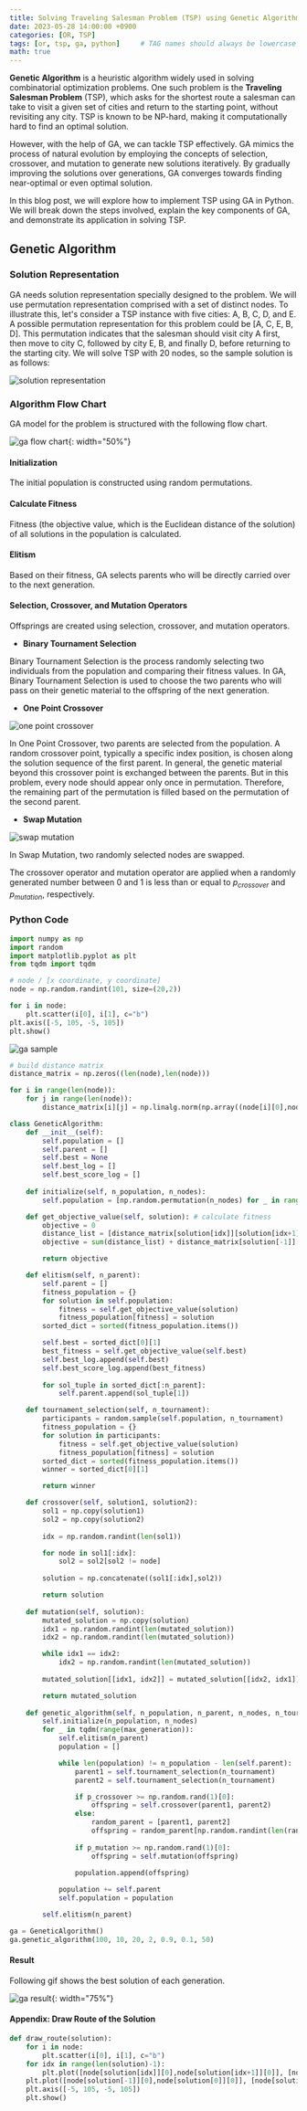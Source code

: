 ```yaml
---
title: Solving Traveling Salesman Problem (TSP) using Genetic Algorithm (GA) in Python
date: 2023-05-28 14:00:00 +0900
categories: [OR, TSP]
tags: [or, tsp, ga, python]     # TAG names should always be lowercase
math: true
---
```


**Genetic Algorithm** is a heuristic algorithm widely used in solving combinatorial optimization problems. One such problem is the **Traveling Salesman Problem** (TSP), which asks for the shortest route a salesman can take to visit a given set of cities and return to the starting point, without revisiting any city. TSP is known to be NP-hard, making it computationally hard to find an optimal solution.

However, with the help of GA, we can tackle TSP effectively. GA mimics the process of natural evolution by employing the concepts of selection, crossover, and mutation to generate new solutions iteratively. By gradually improving the solutions over generations, GA converges towards finding near-optimal or even optimal solution.

In this blog post, we will explore how to implement TSP using GA in Python. We will break down the steps involved, explain the key components of GA, and demonstrate its application in solving TSP.

## Genetic Algorithm

### Solution Representation

GA needs solution representation specially designed to the problem. We will use permutation representation comprised with a set of distinct nodes. To illustrate this, let's consider a TSP instance with five cities: A, B, C, D, and E. A possible permutation representation for this problem could be [A, C, E, B, D]. This permutation indicates that the salesman should visit city A first, then move to city C, followed by city E, B, and finally D, before returning to the starting city. We will solve TSP with 20 nodes, so the sample solution is as follows:

![solution representation](https://github.com/duckbankbok/duckbankbok.github.io/assets/64826387/023d878d-f331-48b0-b6ba-3681dd8966f4)

### Algorithm Flow Chart

GA model for the problem is structured with the following flow chart.

![ga flow chart](https://github.com/duckbankbok/duckbankbok.github.io/assets/64826387/0f6ae21e-6999-44b1-83cf-8428b7089b34){: width="50%"}

#### Initialization

The initial population is constructed using random permutations.

#### Calculate Fitness

Fitness (the objective value, which is the Euclidean distance of the solution) of all solutions in the population is calculated.

#### Elitism

Based on their fitness, GA selects parents who will be directly carried over to the next generation.

#### Selection, Crossover, and Mutation Operators

Offsprings are created using selection, crossover, and mutation operators.

- **Binary Tournament Selection**

Binary Tournament Selection is the process randomly selecting two individuals from the population and comparing their fitness values. In GA, Binary Tournament Selection is used to choose the two parents who will pass on their genetic material to the offspring of the next generation.

- **One Point Crossover**

![one point crossover](https://github.com/duckbankbok/duckbankbok.github.io/assets/64826387/053744fe-d82a-4243-a5ca-651d7863c4aa)

In One Point Crossover, two parents are selected from the population. A random crossover point, typically a specific index position, is chosen along the solution sequence of the first parent. In general, the genetic material beyond this crossover point is exchanged between the parents. But in this problem, every node should appear only once in permutation. Therefore, the remaining part of the permutation is filled based on the permutation of the second parent.

- **Swap Mutation**

![swap mutation](https://github.com/duckbankbok/duckbankbok.github.io/assets/64826387/daa2e133-edbf-426a-9fe7-fc7249ca6069)

In Swap Mutation, two randomly selected nodes are swapped.

The crossover operator and mutation operator are applied when a randomly generated number between 0 and 1 is less than or equal to $p_{crossover}$ and $p_{mutation}$, respectively.

### Python Code

```python
import numpy as np
import random
import matplotlib.pyplot as plt
from tqdm import tqdm
```

```python
# node / [x coordinate, y coordinate]
node = np.random.randint(101, size=(20,2))

for i in node:
    plt.scatter(i[0], i[1], c="b")
plt.axis([-5, 105, -5, 105])
plt.show()
```

![ga sample](https://github.com/duckbankbok/duckbankbok.github.io/assets/64826387/4d07f9b7-a507-4a10-aa19-b89df27d2fbc)

```python
# build distance matrix
distance_matrix = np.zeros((len(node),len(node)))

for i in range(len(node)):
    for j in range(len(node)):
        distance_matrix[i][j] = np.linalg.norm(np.array((node[i][0],node[i][1]))-np.array((node[j][0],node[j][1])))
```

```python
class GeneticAlgorithm:
    def __init__(self):
        self.population = []
        self.parent = []
        self.best = None
        self.best_log = []
        self.best_score_log = []
    
    def initialize(self, n_population, n_nodes):
        self.population = [np.random.permutation(n_nodes) for _ in range(n_population)]

    def get_objective_value(self, solution): # calculate fitness
        objective = 0
        distance_list = [distance_matrix[solution[idx]][solution[idx+1]] for idx in range(len(solution)-1)]
        objective = sum(distance_list) + distance_matrix[solution[-1]][solution[0]]

        return objective

    def elitism(self, n_parent):
        self.parent = []
        fitness_population = {}
        for solution in self.population:
            fitness = self.get_objective_value(solution)
            fitness_population[fitness] = solution
        sorted_dict = sorted(fitness_population.items())

        self.best = sorted_dict[0][1]
        best_fitness = self.get_objective_value(self.best)
        self.best_log.append(self.best)
        self.best_score_log.append(best_fitness)
        
        for sol_tuple in sorted_dict[:n_parent]:
            self.parent.append(sol_tuple[1])

    def tournament_selection(self, n_tournament):
        participants = random.sample(self.population, n_tournament)
        fitness_population = {}
        for solution in participants:
            fitness = self.get_objective_value(solution)
            fitness_population[fitness] = solution
        sorted_dict = sorted(fitness_population.items())
        winner = sorted_dict[0][1]

        return winner

    def crossover(self, solution1, solution2):
        sol1 = np.copy(solution1)
        sol2 = np.copy(solution2)
        
        idx = np.random.randint(len(sol1))

        for node in sol1[:idx]:
            sol2 = sol2[sol2 != node]
        
        solution = np.concatenate((sol1[:idx],sol2))

        return solution
    
    def mutation(self, solution):
        mutated_solution = np.copy(solution)
        idx1 = np.random.randint(len(mutated_solution))
        idx2 = np.random.randint(len(mutated_solution))

        while idx1 == idx2:
            idx2 = np.random.randint(len(mutated_solution))
        
        mutated_solution[[idx1, idx2]] = mutated_solution[[idx2, idx1]]

        return mutated_solution
    
    def genetic_algorithm(self, n_population, n_parent, n_nodes, n_tournament, p_crossover, p_mutation, max_generation):
        self.initialize(n_population, n_nodes)
        for _ in tqdm(range(max_generation)):
            self.elitism(n_parent)
            population = []

            while len(population) != n_population - len(self.parent):
                parent1 = self.tournament_selection(n_tournament)
                parent2 = self.tournament_selection(n_tournament)

                if p_crossover >= np.random.rand(1)[0]:
                    offspring = self.crossover(parent1, parent2)
                else:
                    random_parent = [parent1, parent2]
                    offspring = random_parent[np.random.randint(len(random_parent))]
                
                if p_mutation >= np.random.rand(1)[0]:
                    offspring = self.mutation(offspring)

                population.append(offspring)
            
            population += self.parent
            self.population = population

        self.elitism(n_parent)
```

```python
ga = GeneticAlgorithm()
ga.genetic_algorithm(100, 10, 20, 2, 0.9, 0.1, 50)
```

#### Result

Following gif shows the best solution of each generation.

![ga result](https://github.com/duckbankbok/duckbankbok.github.io/assets/64826387/55b4ae63-da0b-41c4-8794-078a6f6045dd){: width="75%"}

#### Appendix: Draw Route of the Solution

```python
def draw_route(solution):
    for i in node:
        plt.scatter(i[0], i[1], c="b")
    for idx in range(len(solution)-1):
        plt.plot([node[solution[idx]][0],node[solution[idx+1]][0]], [node[solution[idx]][1],node[solution[idx+1]][1]], c="green")
    plt.plot([node[solution[-1]][0],node[solution[0]][0]], [node[solution[-1]][1],node[solution[0]][1]], c="green")
    plt.axis([-5, 105, -5, 105])
    plt.show()
```